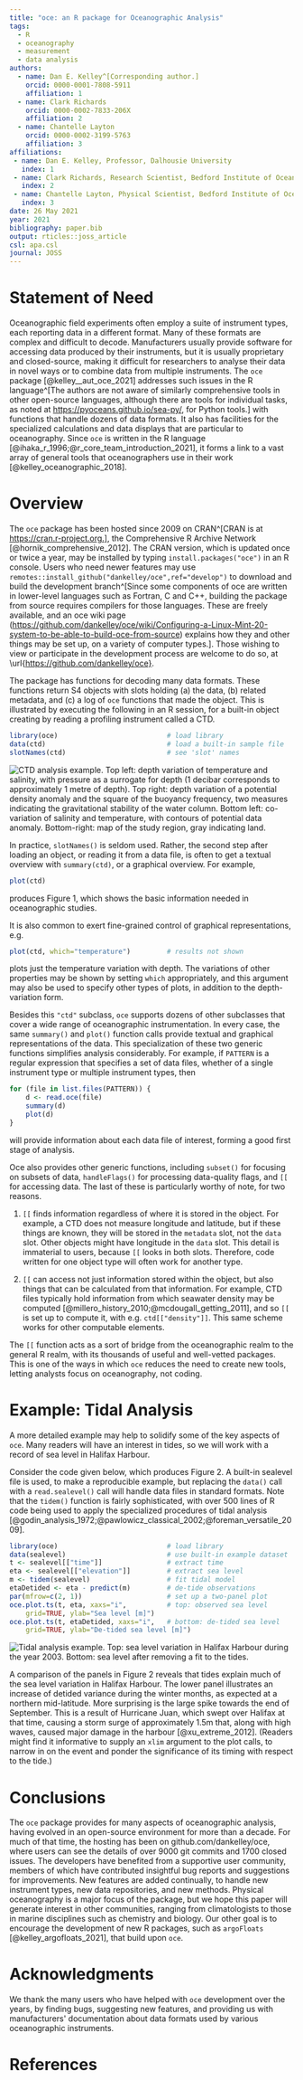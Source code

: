 ```yaml
---
title: "oce: an R package for Oceanographic Analysis"
tags:
  - R
  - oceanography
  - measurement
  - data analysis
authors:
  - name: Dan E. Kelley^[Corresponding author.]
    orcid: 0000-0001-7808-5911
    affiliation: 1
  - name: Clark Richards
    orcid: 0000-0002-7833-206X
    affiliation: 2
  - name: Chantelle Layton
    orcid: 0000-0002-3199-5763
    affiliation: 3
affiliations:
 - name: Dan E. Kelley, Professor, Dalhousie University
   index: 1
 - name: Clark Richards, Research Scientist, Bedford Institute of Oceanography, Department of Fisheries and Oceans, Canada; also Adjunct Professor, Dalhousie University
   index: 2
 - name: Chantelle Layton, Physical Scientist, Bedford Institute of Oceanography, Department of Fisheries and Oceans, Canada
   index: 3
date: 26 May 2021
year: 2021
bibliography: paper.bib
output: rticles::joss_article
csl: apa.csl
journal: JOSS
---
```


# Statement of Need

Oceanographic field experiments often employ a suite of instrument types, each
reporting data in a different format. Many of these formats are complex and
difficult to decode. Manufacturers usually provide software for accessing data
produced by their instruments, but it is usually proprietary and closed-source,
making it difficult for researchers to analyse their data in novel ways or to
combine data from multiple instruments. The `oce` package
[@kelley__aut_oce_2021] addresses such issues in the R language^[The authors are not aware of similarly comprehensive tools in other open-source languages, although there are tools for individual tasks, as noted at https://pyoceans.github.io/sea-py/, for Python tools.] with functions that handle dozens
of data formats. It also has facilities for the specialized calculations and
data displays that are particular to oceanography.  Since `oce` is written in
the R language [@ihaka_r_1996;@r_core_team_introduction_2021], it forms a link
to a vast array of general tools that oceanographers use in their work
[@kelley_oceanographic_2018].

# Overview

The `oce` package has been hosted since 2009 on
CRAN^[CRAN is at https://cran.r-project.org.], the Comprehensive R Archive Network
[@hornik_comprehensive_2012].  The CRAN version, which is updated once or twice
a year, may be installed by typing `install.packages("oce")` in an R console.
Users who need newer features may use
`remotes::install_github("dankelley/oce",ref="develop")` to download and build
the development branch^[Since some components of oce are written in lower-level languages such as Fortran, C and C++, building the package from source requires compilers for those languages. These are freely available, and an oce wiki page (https://github.com/dankelley/oce/wiki/Configuring-a-Linux-Mint-20-system-to-be-able-to-build-oce-from-source) explains how they and other things may be set up, on a variety of computer types.]. Those wishing to view or participate in the development
process are welcome to do so, at \url{https://github.com/dankelley/oce}.

The package has functions for decoding many data formats.  These functions
return S4 objects with slots holding (a) the data, (b) related metadata, and
(c) a log of `oce` functions that made the object.  This is illustrated by
executing the following in an R session, for a built-in object creating by
reading a profiling instrument called a CTD.


```r
library(oce)                           # load library
data(ctd)                              # load a built-in sample file
slotNames(ctd)                         # see 'slot' names
```

![CTD analysis example. Top left: depth variation of temperature and salinity, with pressure as a surrogate for depth (1 decibar corresponds to approximately 1 metre of depth). Top right: depth variation of a potential density anomaly and the square of the buoyancy frequency, two measures indicating the gravitational stability of the water column. Bottom left: co-variation of salinity and temperature, with contours of potential data anomaly. Bottom-right: map of the study region, gray indicating land.](figure_1.png)

In practice, `slotNames()` is seldom used. Rather, the second step after
loading an object, or reading it from a data file, is often to get a textual
overview with `summary(ctd)`, or a graphical overview. For example,
```r
plot(ctd)
```
produces Figure 1, which shows the basic information needed in oceanographic
studies.

It is also common to exert fine-grained control of graphical representations,
e.g.
```r
plot(ctd, which="temperature")         # results not shown
```
plots just the temperature variation with depth. The variations of other
properties may be shown by setting `which` appropriately, and this argument may
also be used to specify other types of plots, in addition to the
depth-variation form.

Besides this `"ctd"` subclass, `oce` supports dozens of other subclasses that
cover a wide range of oceanographic instrumentation.  In every case, the same
`summary()` and `plot()` function calls provide textual and graphical
representations of the data.  This specialization of these two generic
functions simplifies analysis considerably.  For example, if `PATTERN` is a
regular expression that specifies a set of data files, whether of a single
instrument type or multiple instrument types, then

```r
for (file in list.files(PATTERN)) {
    d <- read.oce(file)
    summary(d)
    plot(d)
}
```
will provide information about each data file of interest, forming a good
first stage of analysis.

Oce also provides other generic functions, including `subset()` for focusing on
subsets of data, `handleFlags()` for processing data-quality flags, and `[[`
for accessing data.  The last of these is particularly worthy of note, for two
reasons.

1. `[[` finds information regardless of where it is stored in the object. For
   example, a CTD does not measure longitude and latitude, but if these things
are known, they will be stored in the `metadata` slot, not the `data` slot.
Other objects might have longitude in the `data` slot. This detail is
immaterial to users, because `[[` looks in both slots.  Therefore, code written
for one object type will often work for another type.

2. `[[` can access not just information stored within the object, but also
   things that can be calculated from that information. For example, CTD files
typically hold information from which seawater density may be computed
[@millero_history_2010;@mcdougall_getting_2011], and so `[[` is set up to
compute it, with e.g. `ctd[["density"]]`. This same scheme works for other
computable elements.

The `[[` function acts as a sort of bridge from the oceanographic realm to the
general R realm, with its thousands of useful and well-vetted packages.  This
is one of the ways in which `oce` reduces the need to create new tools, letting
analysts focus on oceanography, not coding.

# Example: Tidal Analysis

A more detailed example may help to solidify some of the key aspects of `oce`.
Many readers will have an interest in tides, so we will work with a record of
sea level in Halifax Harbour.

Consider the code given below, which produces Figure 2.  A built-in sealevel
file is used, to make a reproducible example, but replacing the `data()` call
with a `read.sealevel()` call will handle data files in standard formats.  Note
that the `tidem()` function is fairly sophisticated, with over 500 lines of R
code being used to apply the specialized procedures of tidal analysis
[@godin_analysis_1972;@pawlowicz_classical_2002;@foreman_versatile_2009].

```r
library(oce)                           # load library
data(sealevel)                         # use built-in example dataset
t <- sealevel[["time"]]                # extract time
eta <- sealevel[["elevation"]]         # extract sea level
m <- tidem(sealevel)                   # fit tidal model
etaDetided <- eta - predict(m)         # de-tide observations
par(mfrow=c(2, 1))                     # set up a two-panel plot
oce.plot.ts(t, eta, xaxs="i",          # top: observed sea level
    grid=TRUE, ylab="Sea level [m]")
oce.plot.ts(t, etaDetided, xaxs="i",   # bottom: de-tided sea level
    grid=TRUE, ylab="De-tided sea level [m]")
```

![Tidal analysis example. Top: sea level variation in Halifax Harbour during the year 2003. Bottom: sea level after removing a fit to the tides.](figure_2.png)


A comparison of the panels in Figure 2 reveals that tides explain much of the
sea level variation in Halifax Harbour.  The lower panel illustrates an
increase of detided variance during the winter months, as expected at a
northern mid-latitude.  More surprising is the large spike towards the end of
September.  This is a result of Hurricane Juan, which swept over Halifax at
that time, causing a storm surge of approximately 1.5m that, along with high
waves, caused major damage in the harbour [@xu_extreme_2012].  (Readers might
find it informative to supply an `xlim` argument to the plot calls, to narrow
in on the event and ponder the significance of its timing with respect to the
tide.)

# Conclusions

The `oce` package provides for many aspects of oceanographic analysis, having
evolved in an open-source environment for more than a decade. For much of that
time, the hosting has been on github.com/dankelley/oce, where users can see the
details of over 9000 git commits and 1700 closed issues.  The developers have
benefited from a supportive user community, members of which have contributed
insightful bug reports and suggestions for improvements.  New features are
added continually, to handle new instrument types, new data repositories, and
new methods. Physical oceanography is a major focus of the package, but we hope
this paper will generate interest in other communities, ranging from
climatologists to those in marine disciplines such as chemistry and biology.
Our other goal is to encourage the development of new R packages, such as
`argoFloats` [@kelley_argofloats_2021], that build upon `oce`.

# Acknowledgments

We thank the many users who have helped with `oce` development over the years,
by finding bugs, suggesting new features, and providing us with manufacturers'
documentation about data formats used by various oceanographic instruments.

# References

